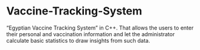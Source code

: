 # Vaccine-Tracking-System
“Egyptian Vaccine Tracking System” in C++. That allows the users to enter their personal  and vaccination information and let the administrator calculate basic statistics to draw insights from such  data.
